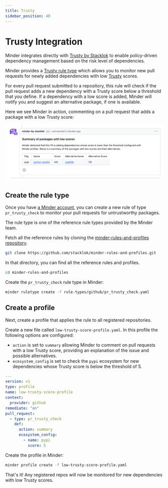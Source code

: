 ```yaml
---
title: Trusty
sidebar_position: 40
---
```


# Trusty Integration

Minder integrates directly with [Trusty by Stacklok](http://trustypkg.dev) to enable policy-driven dependency management based on the risk level of dependencies.

Minder provides a [Trusty rule type](../ref/rules/pr_trusty_check.md) which allows you to monitor new pull requests for newly added dependencies with low [Trusty](https://www.trustypkg.dev/) scores.

For every pull request submitted to a repository, this rule will check if the pull request adds a new dependency with
a Trusty score below a threshold that you define. If a dependency with a low score is added, Minder will notify you and 
suggest an alternative package, if one is available.

Here we see Minder in action, commenting on a pull request that adds a package with a low Trusty score:

![Minder commenting on PR with low Trusty score](./low-trusty-score-pr.png)

## Create the rule type

Once you have [a Minder account](../getting_started/login.md), you can create a new rule of type `pr_trusty_check` to monitor your pull requests for untrustworthy packages.

The rule type is one of the reference rule types provided by the Minder team.

Fetch all the reference rules by cloning the [minder-rules-and-profiles repository](https://github.com/stacklok/minder-rules-and-profiles).

```bash
git clone https://github.com/stacklok/minder-rules-and-profiles.git
```

In that directory, you can find all the reference rules and profiles.

```bash
cd minder-rules-and-profiles
```

Create the `pr_trusty_check` rule type in Minder:

```bash
minder ruletype create -f rule-types/github/pr_trusty_check.yaml
```

## Create a profile

Next, create a profile that applies the rule to all registered repositories.

Create a new file called `low-trusty-score-profile.yaml`. In this profile the following options are configured: 
- `action` is set to `summary` allowing Minder to comment on pull requests with a low Trusty score, providing an explanation of the issue and possible alternatives.
- `ecosystem_config` is set to check the `pypi` ecosystem for new dependencies whose Trusty score is below the threshold of 5.

```yaml
---
version: v1
type: profile
name: low-trusty-score-profile
context:
  provider: github
remediate: "on"
pull_request:
  - type: pr_trusty_check
    def:
      action: summary
      ecosystem_config:
        - name: pypi
          score: 5
```

Create the profile in Minder:

```bash
minder profile create -f low-trusty-score-profile.yaml
```

That's it! Any registered repos will now be monitored for new dependencies with low Trusty scores.
